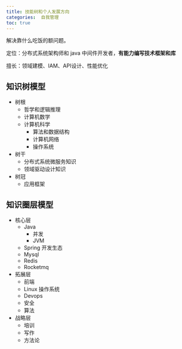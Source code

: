 ```yaml
---
title: 技能树和个人发展方向
categories:  自我管理
toc: true
---
```


解决靠什么吃饭的额问题。



定位：分布式系统架构师和 java 中间件开发者，**有能力编写技术框架和库**

擅长：领域建模、IAM、API设计、性能优化



## 知识树模型

- 树根
  - 哲学和逻辑推理
  - 计算机数学
  - 计算机科学
    - 算法和数据结构
    - 计算机网络
    - 操作系统
- 树干
  - 分布式系统微服务知识
  - 领域驱动设计知识
- 树冠
  - 应用框架



## 知识圈层模型

- 核心层
  - Java
    - 并发
    - JVM
  - Spring 开发生态
  - Mysql 
  - Redis
  - Rocketmq
- 拓展层
  - 前端
  - Linux 操作系统
  - Devops
  - 安全
  - 算法
- 战略层
  - 培训
  - 写作
  - 方法论 

